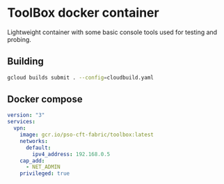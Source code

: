 
# ToolBox docker container

Lightweight container with some basic console tools used for testing and probing.

## Building

```bash
gcloud builds submit . --config=cloudbuild.yaml
```

## Docker compose

```yaml
version: "3"
services:
  vpn:
    image: gcr.io/pso-cft-fabric/toolbox:latest
    networks:
      default:
        ipv4_address: 192.168.0.5
    cap_add:
      - NET_ADMIN
    privileged: true

```
